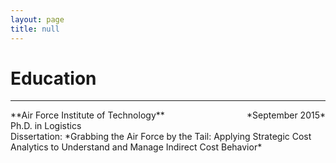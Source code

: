 ```yaml
---
layout: page
title: null
---
```


# Education
***
<p style="text-align:left;">**Air Force Institute of Technology**<span style="float:right;">*September 2015*</span>
<br>Ph.D. in Logistics<br/>
Dissertation: *Grabbing the Air Force by the Tail: Applying Strategic Cost Analytics to Understand and Manage Indirect Cost Behavior*

